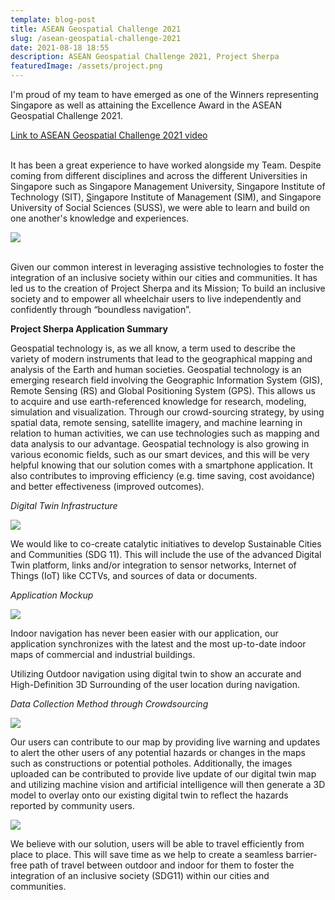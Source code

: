 ```yaml
---
template: blog-post
title: ASEAN Geospatial Challenge 2021
slug: /asean-geospatial-challenge-2021
date: 2021-08-18 18:55
description: ASEAN Geospatial Challenge 2021, Project Sherpa
featuredImage: /assets/project.png
---
```

I'm proud of my team to have emerged as one of the Winners representing Singapore as well as attaining the Excellence Award in the ASEAN Geospatial Challenge 2021.

[Link to ASEAN Geospatial Challenge 2021 video](https://bit.ly/3ClX5Zb)

\
It has been a great experience to have worked alongside my Team. Despite coming from different disciplines and across the different Universities in Singapore such as [](https://www.linkedin.com/company/singapore-management-university/)Singapore Management University, [](https://www.linkedin.com/company/singapore-institute-of-technology/)Singapore Institute of Technology (SIT), [S](https://www.linkedin.com/company/singapore-institute-of-management/)ingapore Institute of Management (SIM), and Singapore University of Social Sciences (SUSS), we were able to learn and build on one another's knowledge and experiences.

![](/assets/photyo.jpg)

\
Given our common interest in leveraging assistive technologies to foster the integration of an inclusive society within our cities and communities. It has led us to the creation of Project Sherpa and its Mission; To build an inclusive society and to empower all wheelchair users to live independently and confidently through “boundless navigation”.

**Project Sherpa Application Summary** 

Geospatial technology is, as we all know, a term used to describe the variety of modern instruments that lead to the geographical mapping and analysis of the Earth and human societies. Geospatial technology is an emerging research field involving the Geographic Information System (GIS), Remote Sensing (RS) and Global Positioning System (GPS). This allows us to acquire and use earth-referenced knowledge for research, modeling, simulation and visualization. Through our crowd-sourcing strategy, by using spatial data, remote sensing, satellite imagery, and machine learning in relation to human activities, we can use technologies such as mapping and data analysis to our advantage. Geospatial technology is also growing in various economic fields, such as our smart devices, and this will be very helpful knowing that our solution comes with a smartphone application. It also contributes to improving efficiency (e.g. time saving, cost avoidance) and better effectiveness (improved outcomes).

*Digital Twin Infrastructure*

![](/assets/digitwin.png)

We would like to co-create catalytic initiatives to develop Sustainable Cities and Communities (SDG 11). This will include the use of the advanced Digital Twin platform, links and/or integration to sensor networks, Internet of Things (IoT) like CCTVs, and sources of data or documents. 

*Application Mockup*

![](/assets/inout.png)

Indoor navigation has never been easier with our application, our application synchronizes with the latest and the most up-to-date indoor maps of commercial and industrial buildings.

Utilizing Outdoor navigation using digital twin to show an accurate and High-Definition 3D Surrounding of the user location during navigation.

*Data Collection Method through Crowdsourcing*

![](/assets/crowd.png)

Our users can contribute to our map by providing live warning and updates to alert the other users of any potential hazards or changes in the maps such as constructions or potential potholes. Additionally, the images uploaded can be contributed to provide live update of our digital twin map and utilizing machine vision and artificial intelligence will then generate a 3D model to overlay onto our existing digital twin to reflect the hazards reported by community users.

![](/assets/object.png)

We believe with our solution, users will be able to travel efficiently from place to place. This will save time as we help to create a seamless barrier-free path of travel between outdoor and indoor for them to foster the integration of an inclusive society (SDG11) within our cities and communities.